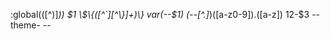 



:global\(([^\)]*)\)               $1
\$\{([^`][^\}]+)\}                var(--$1)
(--[^\.]*)([a-z0-9])\.([a-z])     $1$2-$3
--theme-                          --
